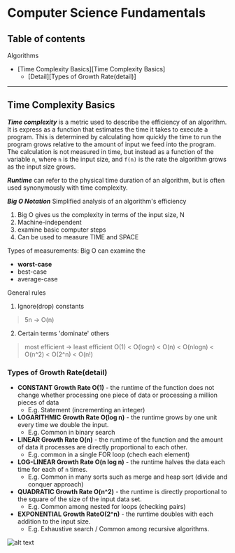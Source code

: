 # Computer Science Fundamentals

## Table of contents

Algorithms
- [Time Complexity Basics][Time Complexity Basics]
   - [Detail][Types of Growth Rate(detail)]


---

## Time Complexity Basics

***Time complexity*** is a metric used to describe the efficiency of an algorithm. It is express as a function that estimates the time it takes to execute a program.  This is determined by calculating how quickly the time to run the program grows relative to the amount of input we feed into the program.  The calculation is not measured in time, but instead as a function of the variable `n`, where `n` is the input size, and `f(n)` is the rate the algorithm grows as the input size grows.

***Runtime*** can refer to the physical time duration of an algorithm, but is often used synonymously with time complexity.

***Big O Notation*** Simplified analysis of an algorithm's efficiency
1. Big O gives us the complexity in terms of the input size, N
2. Machine-independent
3. examine basic computer steps
4. Can be used to measure TIME and SPACE

Types of measurements: Big O can examine the 
   - **worst-case** 
   - best-case
   - average-case

General rules
1. Ignore(drop) constants
> 5n -> O(n)
2. Certain terms 'dominate' others
> most efficient -> least efficient
> O(1) < O(logn) < O(n) < O(nlogn) < O(n^2) < O(2^n) < O(n!)


### Types of Growth Rate(detail)

- **CONSTANT Growth Rate O(1)** - the runtime of the function does not change whether processing one piece of data or processing a million pieces of data
   - E.g. Statement (incrementing an integer)
- **LOGARITHMIC Growth Rate O(log n)** - the runtime grows by one unit every time we double the input.
   - E.g.   Common in binary search
- **LINEAR Growth Rate O(n)** - the runtime of the function and the amount of data it processes are directly proportional to each other.
   - E.g. common in a single FOR loop (chech each element)
- **LOG-LINEAR Growth Rate O(n log n)** - the runtime halves the data each time for each of `n` times.
   - E.g.  Common in many sorts such as merge and heap sort (divide and conquer approach)
- **QUADRATIC Growth Rate O(n^2)** - the runtime is directly proportional to the square of the size of the input data set. 
   - E.g. Common among nested for loops (checking pairs)
- **EXPONENTIAL Growth RateO(2^n)** - the runtime doubles with each addition to the input size.  
   - E.g. Exhaustive search / Common among recursive algorithms.

![alt text](https://cdn-images-1.medium.com/max/900/1*FKql5rhPdskhNAFV2D0RUQ.jpeg "Big O Chart")